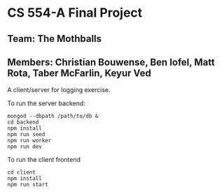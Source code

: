 # CS 554-A Final Project
## Team: The Mothballs
## Members: Christian Bouwense, Ben Iofel, Matt Rota, Taber McFarlin, Keyur Ved

A client/server for logging exercise.

To run the server backend:

```shell
mongod --dbpath /path/to/db &
cd backend
npm install
npm run seed
npm run worker
npm run dev
```

To run the client frontend

```shell
cd client
npm install
npm run start
```
